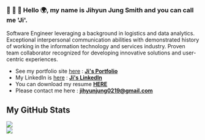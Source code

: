 ### :door: :door: :door: Hello 🌍, my name is Jihyun Jung Smith and you can call me 'Ji'.
Software Engineer leveraging a background in logistics and data analytics. Exceptional interpersonal communication abilities with demonstrated history of working in the information technology and services industry. Proven team collaborator recognized for developing innovative solutions and user-centric experiences. 
- See my portfolio site [here](https://jiji-smith.github.io/react-portfolio/) : [**Ji's Portfolio**](https://jiji-smith.github.io/react-portfolio)
- My LinkedIn is [here](https://www.linkedin.com/in/jihyun-j-b26589161/) : [**Ji's LinkedIn**](https://www.linkedin.com/in/jihyun-j-b26589161/)
- You can download my resume [**HERE**](#)
- Please contact me here : [**jihyunjung0219@gmail.com**](mailto:jihyungjung0219@gmail.com)

## My GitHub Stats

<p>
    <img src="https://github-readme-stats.vercel.app/api?username=jiji-smith&show_icons=true&theme=dark" />
    <br>
    <img src="https://github-readme-stats.vercel.app/api/top-langs/?username=jiji-smith&layout=compact&theme=dark" />
</p>
